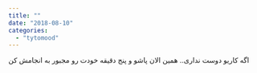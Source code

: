 ```yaml
---
title: ""
date: "2018-08-10"
categories: 
  - "tytomood"
---
```


اگه کاریو دوست نداری.. همین الان پاشو و پنج دقیقه خودت رو مجبور به انجامش کن

